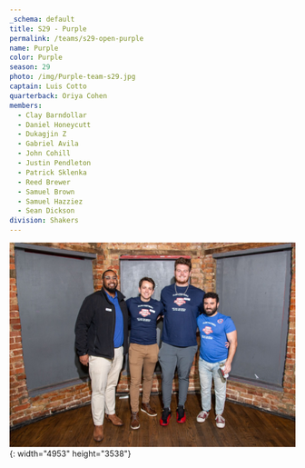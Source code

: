 ```yaml
---
_schema: default
title: S29 - Purple
permalink: /teams/s29-open-purple
name: Purple
color: Purple
season: 29
photo: /img/Purple-team-s29.jpg
captain: Luis Cotto
quarterback: Oriya Cohen
members:
  - Clay Barndollar
  - Daniel Honeycutt
  - Dukagjin Z
  - Gabriel Avila
  - John Cohill
  - Justin Pendleton
  - Patrick Sklenka
  - Reed Brewer
  - Samuel Brown
  - Samuel Hazziez
  - Sean Dickson
division: Shakers
---
```

![](/img/da2-7066.jpg){: width="4953" height="3538"}